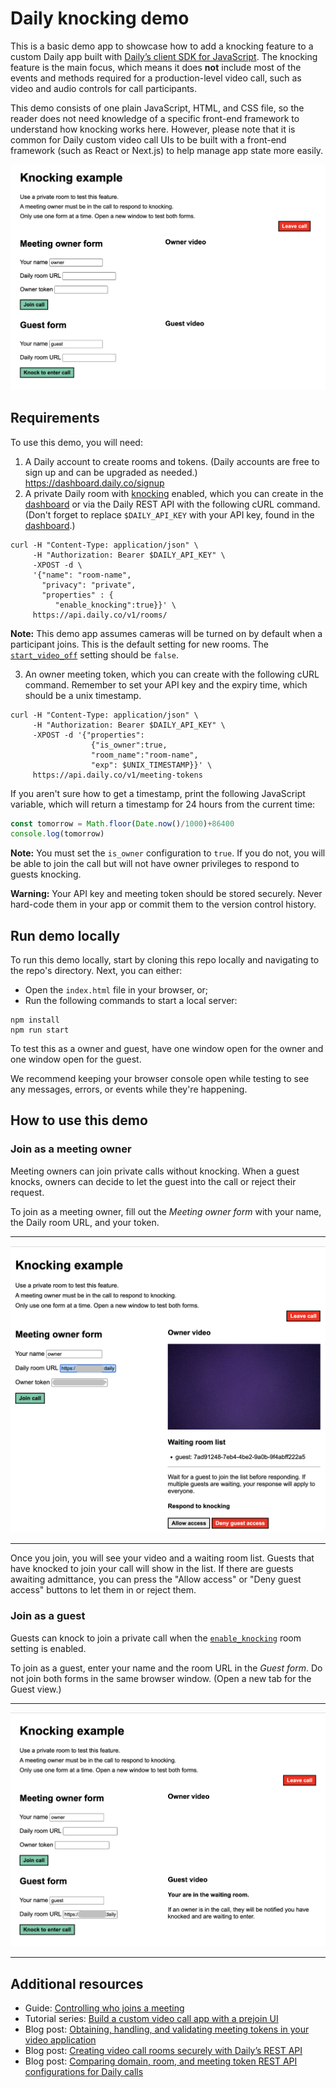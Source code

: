 # Daily knocking demo

This is a basic demo app to showcase how to add a knocking feature to a custom Daily app built with [Daily’s client SDK for JavaScript](https://www.daily.co/products/video-sdk/). The knocking feature is the main focus, which means it does **not** include most of the events and methods required for a production-level video call, such as video and audio controls for call participants.

This demo consists of one plain JavaScript, HTML, and CSS file, so the reader does not need knowledge of a specific front-end framework to understand how knocking works here. However, please note that it is common for Daily custom video call UIs to be built with a front-end framework (such as React or Next.js) to help manage app state more easily.

![Default view of owner and guest forms](./assets/default.png)

## Requirements

To use this demo, you will need:

1. A Daily account to create rooms and tokens. (Daily accounts are free to sign up and can be upgraded as needed.) https://dashboard.daily.co/signup
2. A private Daily room with [knocking](https://docs.daily.co/reference/rest-api/rooms/create-room#enable_knocking) enabled, which you can create in the [dashboard](https://dashboard.daily.co/rooms/create) or via the Daily REST API with the following cURL command. (Don't forget to replace `$DAILY_API_KEY` with your API key, found in the [dashboard](https://dashboard.daily.co/developers).)

```
curl -H "Content-Type: application/json" \
     -H "Authorization: Bearer $DAILY_API_KEY" \
     -XPOST -d \
     '{"name": "room-name",
       "privacy": "private",
       "properties" : {
          "enable_knocking":true}}' \
     https://api.daily.co/v1/rooms/

```

**Note:** This demo app assumes cameras will be turned on by default when a participant joins. This is the default setting for new rooms. The [`start_video_off`](https://docs.daily.co/reference/rest-api/rooms/config#start_video_off) setting should be `false`.

3. An owner meeting token, which you can create with the following cURL command. Remember to set your API key and the expiry time, which should be a unix timestamp.

```
curl -H "Content-Type: application/json" \
     -H "Authorization: Bearer $DAILY_API_KEY" \
     -XPOST -d '{"properties":
                  {"is_owner":true,
                  "room_name":"room-name",
                  "exp": $UNIX_TIMESTAMP}}' \
     https://api.daily.co/v1/meeting-tokens
```

If you aren't sure how to get a timestamp, print the following JavaScript variable, which will return a timestamp for 24 hours from the current time:

```javascript
const tomorrow = Math.floor(Date.now()/1000)+86400
console.log(tomorrow)
```

**Note:** You must set the `is_owner` configuration to `true`. If you do not, you will be able to join the call but will not have owner privileges to respond to guests knocking.

**Warning:** Your API key and meeting token should be stored securely. Never hard-code them in your app or commit them to the version control history.

## Run demo locally

To run this demo locally, start by cloning this repo locally and navigating to the repo's directory. Next, you can either:

- Open the `index.html` file in your browser, or;
- Run the following commands to start a local server:

```
npm install
npm run start
```

To test this as a owner and guest, have one window open for the owner and one window open for the guest.

We recommend keeping your browser console open while testing to see any messages, errors, or events while they're happening.

## How to use this demo

### Join as a meeting owner

Meeting owners can join private calls without knocking. When a guest knocks, owners can decide to let the guest into the call or reject their request.

To join as a meeting owner, fill out the _Meeting owner form_ with your name, the Daily room URL, and your token.

---

![Owner view when guest is knocking to enter](./assets/owner.png)

---

Once you join, you will see your video and a waiting room list. Guests that have knocked to join your call will show in the list. If there are guests awaiting admittance, you can press the "Allow access" or "Deny guest access" buttons to let them in or reject them.

### Join as a guest

Guests can knock to join a private call when the [`enable_knocking`](https://docs.daily.co/reference/rest-api/rooms/create-room#enable_knocking) room setting is enabled.

To join as a guest, enter your name and the room URL in the _Guest form_. Do not join both forms in the same browser window. (Open a new tab for the Guest view.)

---

![Guest view after knocking to enter](./assets/guest.png)

---

## Additional resources

- Guide: [Controlling who joins a meeting](https://docs.daily.co/guides/configurations-and-settings/controlling-who-joins-a-meeting)
- Tutorial series: [Build a custom video call app with a prejoin UI](https://www.daily.co/blog/tag/daily-react-hooks/)
- Blog post: [Obtaining, handling, and validating meeting tokens in your video application](https://www.daily.co/blog/obtaining-handling-and-validating-meeting-tokens-in-your-video-application/)
- Blog post: [Creating video call rooms securely with Daily’s REST API](https://www.daily.co/blog/creating-video-call-rooms-securely-with-dailys-rest-api/)
- Blog post: [Comparing domain, room, and meeting token REST API configurations for Daily calls](https://www.daily.co/blog/comparing-domain-room-and-meeting-token-rest-api-configurations-for-daily-video-calls/)
